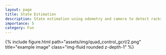 ```yaml
---
layout: page
title: State Estimation
description: State estimation using odometry and camera to detect racks in a warehouse
importance: 5
category: Fun
---
```


<div class="row">
    <div class="col-sm mt-3 mt-md-0">
        {% include figure.html path="assets/img/quad_control_gcrl/2.png" title="example image" class="img-fluid rounded z-depth-1" %}
    </div>
</div>


